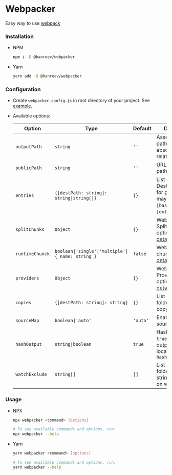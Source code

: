 # Webpacker

Easy way to use [webpack](https://webpack.js.org/)



### Installation

- NPM

  ```bash
  npm i -D @hanreev/webpacker
  ```

- Yarn

  ```bash
  yarn add -D @hanreev/webpacker
  ```



### Configuration

- Create `webpacker.config.js` in root directory of your project. See [example](https://github.com/hanreev/webpacker/blob/master/webpacker.config.js).

- Available options:

  | Option          | Type                                                         | Default  | Description                                                  |
  | --------------- | ------------------------------------------------------------ | -------- | ------------------------------------------------------------ |
  | `outputPath`    | `string`                                                     | `''`     | Assets output path, can be absolute or relative path         |
  | `publicPath`    | `string`                                                     | `''`     | URL to public path                                           |
  | `entries`       | <code>{[destPath: string]: string&#124;string[]}</code>      | `{}`     | List of entry files. Destinaton path for glob and array may use `[name]`, `[basename]` and `[ext]` placeholder |
  | `splitChunks`   | `Object`                                                     | `{}`     | Webpack SplitChunksPlugin options. See [detail](https://webpack.js.org/plugins/split-chunks-plugin/) |
  | `runtimeChunck` | <code>boolean&#124;'single'&#124;'multiple'&#124;{ name: string }</code> | `false`  | Webpack runtime chunk option. See [detail](https://webpack.js.org/configuration/optimization/#optimization-runtimechunk) |
  | `providers`     | `Object`                                                     | `{}`     | Webpack ProvidePlugin options. See [detail](https://webpack.js.org/plugins/provide-plugin/) |
  | `copies`        | `{[destPath: string]: string}`                               | `{}`     | List of files, folders or glob to copy                       |
  | `sourceMap`     | <code>boolean&#124;'auto'</code>                             | `'auto'` | Enable/Disable source map                                    |
  | `hashOutput`    | <code>string&#124;boolean</code>                             | `true`   | Hash output path. `true` enables hash output to default location: `asset-hash.json` |
  | `watchExclude`  | `string[]`                                                   | `[]`     | List of files, folders and glob string to exclude on watch   |



### Usage

- NPX

  ```bash
  npx webpacker <command> [options]

  # To see available commands and options, run:
  npx webpacker --help
  ```

- Yarn

  ```bash
  yarn webpacker <command> [options]

  # To see available commands and options, run:
  yarn webpacker --help
  ```

